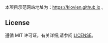 本项目示范网站地址为：https://klovien.github.io 。

## License

遵循 MIT 许可证。有关详细,请参阅 [LICENSE](https://github.com/XiaoWendell/XiaoWendell.github.io/blob/master/LICENSE)。
